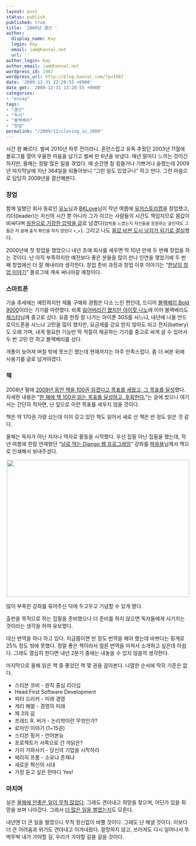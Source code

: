 ```yaml
---
layout: post
status: publish
published: true
title: '2009년 결산 '
author:
  display_name: Kay
  login: Kay
  email: iam@hannal.net
  url: ''
author_login: Kay
author_email: iam@hannal.net
wordpress_id: 1987
wordpress_url: http://blog.hannal.com/?p=1987
date: '2009-12-31 22:28:55 +0900'
date_gmt: '2009-12-31 13:28:55 +0900'
categories:
- "essay"
tags:
- "결산"
- "독서"
- "블랙베리"
- "창업"
permalink: "/2009/12/closing_in_2009"
---
```

<p>시간 참 빠르다. 벌써 2010년 하루 전이라니. 혼란스럽고 유독 추웠던 2003년 11월에 블로그를 열어 우울한 마음을 남기고 벌써 만 6년을 보냈다. 매년 말마다 느끼는 것이긴 하지만, 올해는 정말 많은 일을 겪었다. 매 순간엔 참 힘들거나 기쁘거나 슬펐는데 2009년 마지막날에 지난 364일을 되돌아보니 “그런 일도 있었구나” 하고 만다. 그런 마음으로 담담히 2009년을 결산해본다.</p>
<h3>창업</h3>
<p>함께 일했던 회사 동료인 <a href="http://www.jungyunho.com">유노</a>님과 <a href="http://bklove.net">BKLove</a>님이 작년 여름에 <a href="http://www.userstorylab.com">유저스토리랩</a>을 창업했고, 리더(leader)는 자신의 시간 뿐 아니라 그가 이끄는 사람들의 시간도 책임지므로 몸값이 비싸다며 <a href="http://blog.hannal.com/they_have_started_their_company/">응원으로 가장한 압박을 글</a>로 남겼다(<small>압박을 느꼈는지 자신들을 응원하는 글인데도 그들은 저 글에 출석 확인을 하지 않았다 +_+</small>). 그리고 나도 <a href="http://startup.hannal.net/2">몸값 비싼 도시 남자가 되기로 결심</a>했다.</p>
<p>2000년에 첫 창업을 했었으니 내년 초에 회사를 세우면 딱 10년 만에 두 번째 창업을 하는 것이다. 난 아직 부족하지만 예전보다 좋은 분들을 많이 만나 인연을 맺었기에 두 번째 창업에선 더 잘 해내리라 생각한다. 창업 준비 과정과 창업 이후 이야기는 “<a href="http://startup.hannal.net/">한날의 창업 이야기</a>” 블로그에 계속 써나아갈 예정이다.</p>
<h3>스마트폰</h3>
<p>기술 추세에는 예민하지만 제품 구매와 경험은 다소 느린 편인데, 드디어 <a href="http://na.blackberry.com/eng/devices/blackberrybold/">블랙베리 Bold 9000</a>이라는 기기를 마련했다. 비록 <a href="http://blog.hannal.com/bad_going_home/">잃어버리긴 했지만 아이팟 나노</a>에 이어 블랙베리도 <a href="http://www.moreover.co.kr">체스터</a>님께 중고로 샀다. 요즘 한창 잘 나가는 아이폰 3GS를 사느냐, 내년에 나올 안드로이드폰을 사느냐 고민을 많이 했지만, 요금제를 강요 받지 않아도 되고 전지(battery)도 오래 가며, 내게 필요한 기능만 딱 적절히 제공하는 기기를 중고로 싸게 살 수 있어서 두 번 고민 안 하고 블랙베리를 샀다.</p>
<p>개통이 늦어져 며칠 밖에 못쓰긴 했는데 현재까지는 아주 만족스럽다. 좀 더 써본 뒤에 사용기를 글로 남겨야겠다.</p>
<h3>책</h3>
<p>2008년 말에 <a href="http://blog.hannal.com/absolutely_do_not_read_many_books_within_a_certain_period/">2009년 동안 책을 100권 읽겠다고 목표를 세웠고, 그 목표를 달성</a>했다. 자세한 내용은 “<a href="http://blog.hannal.com/absolutely_do_not_read_many_books_within_a_certain_period/">한 해에 책 100권 읽는 목표를 달성하고, 후회한다.</a>”는 글에 썼으니 여기서는 간단히 적자면, 난 앞으로 이런 목표를 세우지 않을 것이다.</p>
<p>책은 약 170권 가량 샀는데 이미 갖고 있던 책도 읽어서 새로 산 책은 반 정도 읽은 것 같다.</p>
<p>올해는 독자가 아닌 저자나 역자로 활동을 시작했다. 우선 집필 아닌 집필을 했는데, 작년 여름에 한참 연재했던 “<a href="http://blog.hannal.com/01-python_django_lecture/">날로 먹는 Django 웹 프로그래밍</a>” 강좌를 <a href="http://wikidocs.net">박응용</a>님께서 책으로 인쇄해서 보내주셨다.</p>
<p style="text-align: center;"><img class="alignnone" title="책 사진" src="http://farm3.static.flickr.com/2471/3728771256_04a7059e64.jpg" alt="" width="500" height="375" /></p>
<p style="text-align: left;">많이 부족한 강좌를 묶어주신 덕에 두고두고 기념할 수 있게 됐다.</p>
<p style="text-align: left;">출판을 목적으로 하는 집필을 준비했으나 더 준비를 하지 않으면 독자들에게 사기치는 것이라는 생각을 하여 유보했다.</p>
<p style="text-align: left;">대신 번역을 하나 하고 있다. 지금쯤이면 반 정도 번역을 해야 했는데 바쁘다는 핑계로 25% 정도 밖에 못했다. 정말 좋은 책이라서 얼른 번역을 마쳐서 소개하고 싶은데 아쉽다. 그래도 열심히 한다면 내년 2분기 중에는 내놓을 수 있지 않을까 생각한다.</p>
<p style="text-align: left;">마지막으로 올해 읽은 책 중 좋았던 책 몇 권을 꼽아본다. 나열한 순서에 딱히 기준은 없다.</p>
<ul>
<li>스티븐 코비 - 원칙 중심 리더십</li>
<li>Head First Software Development</li>
<li>피터 드러커 - 미래 경영</li>
<li>게리 해멀 - 경영의 미래</li>
<li>제 3의 길</li>
<li>프레드 R. 버거 - 논리학이란 무엇인가?</li>
<li>로마인 이야기 (1~15권)</li>
<li>스티븐 핑커 - 언어본능</li>
<li>프로젝트가 서쪽으로 간 까닭은?</li>
<li>가이 가와사키 - 당신의 기업을 시작하라</li>
<li>에리히 프롬 - 소유냐 존재냐</li>
<li>새로운 혁신의 시대</li>
<li>가장 듣고 싶은 한마디 Yes!</li>
</ul>
<h3>마치며</h3>
<p>실은 <a href="http://blog.hannal.com/my_feelings_present_hope/">올해에 안좋은 일이 무척 많았다</a>. 그래도 견뎌내고 희망을 찾으며, 어딘가 있을 희망을 보며 나아갔다. 그래서 <a href="http://blog.hannal.com/the_projects_i_have_been_workin_with/">더 많은 일을 벌였는지</a>도 모른다.</p>
<p>내년엔 더 큰 일을 벌였으니 무척 정신없이 바쁠 것이다. 그래도 난 해낼 것이다. 이보다 더 큰 어려움과 위기도 견뎌내고 이겨내왔다. 절망하지 않고, 쓰러져도 다시 일어나서 뚜벅뚜벅 내가 가야할 길, 우리가 가야할 길을 걸을 것이다.</p>
